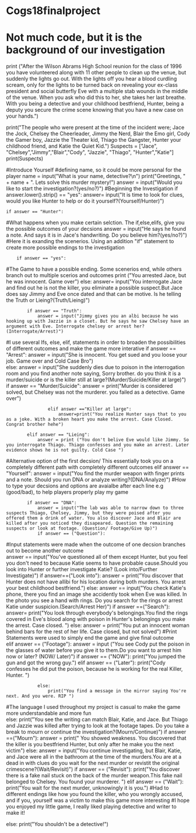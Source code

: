 # Cogs18finalproject
# Not much code, but it is the background of our investigation
print ("After the Wilson Abrams High School reunion for the class of 1996 you have volunteered along with 11 other people to clean up the venue, but suddenly the lights go out. With the lights off you hear a blood curdling scream, only for the lights to be turned back on revealing your ex-class president and social butterfly Eve with a multiple stab wounds in the middle of the venue. When you ask who did this to her, she takes her last breathe. With you being a detective and your childhood bestfriend, Hunter, being a deputy you secure the crime scene knowing that you have a new case on your hands.") 

print("The people who were present at the time of the incident were; Jace the Jock, Chelsey the Cheerleader, Jimmy the Nerd, Blair the Emo girl, Cody the Gamer boy, Jazzie the Theater kid, Thiago the Gangster, Hunter your childhood friend, and Katie the Quiet Kid.")
Suspects = ["Jace", "Chelsey","Jimmy","Blair","Cody", "Jazzie", "Thiago", "Hunter","Katie"]
print(Suspects)





#Introduce Yourself
#defining name, so it could be more personal for the player
name = input("What is your name, detective?\n")
print("Greetings, " + name + ". Lets solve this murder mystery!")
answer = input("Would you like to start the investigation?(yes/no?)")
#Beginning the Investigation
if answer.lower().strip() == "yes":
    answer= input("It is time to look for clues, would you like Hunter to help or do it yourself?(Yourself/Hunter)")

    if answer == "Hunter":
#What happens when you make certain selction. The if,else,elifs, give you the possible outcomes of your decsions
        answer = input("He says he found a note. And says it is in Jace's handwriting. Do you believe him?(yes/no?)")
#Here it is exanding the scenerios. Using an addition "if" statement to create more possible endings to the investigation

        if answer == "yes":
#The Game to have a possible ending. Some scenerios end, while others branch out to multiple scerios and outcomes
             print ("You arrested Jace, but he was innocent. Game over")
        else:
            answer= input("You interrogate Jace and find out he is not the killer, you eliminate a possible suspect.But Jace does say Jimmy and Eve once dated and that can be motive. Is he telling the Truth or Lieing?(Truth/Lieing)")
            
            if answer == "Truth":
                answer = input("Jimmy gives you an albi because he was hooking up with Jazzie in a closet. But he says he saw Chelsey have an argument with Eve. Interrogate chelsey or arrest her?(Interrogate/Arrest)")
#I use several Ifs, else, elif, statements in order to broaden the possibilities of different outcomes and make the game more interative
                if answer == "Arrest":
                    answer = input("She is innocent. You get sued and you loose your job. Game over and Cold Case Bro")   
                else:
                    answer = input("She suddenly dies due to poison in the interrogation room and you find another note saying, Sorry brother. do you think it is a murder/suicide or is the killer still at large?(Murder/Suicide/Killer at large)")
                    if answer == "Murder/Suicide":
                        answer = print("Murder is considered solved, but Chelsey was not the murderer. you failed as a detective. Game over")
                        
                    elif answer =="Killer at large":
                        answer=print("You realize Hunter says that to you as a joke. With a broken heart you make the arrest. Case Closed. Congrat brother hehe")        
                        
            elif answer == "Lieing":
                answer = print ("You don't belive Eve would like Jimmy. So you interrogate Thiago. Thiago confesses and you make an arrest. Later evidence shows he is not guilty. Cold Case ")
                
    
#Alternative option of the first decsion/ This essentially took you on a completely different path with completely different outcomes 
    elif answer == "Yourself":
            answer = input("You find the murder weapon with finger prints and a note. Should you run DNA or analyze writing?(DNA/Analyze)")
#How to type your decsions and options are avaialbe after each line e.g (good/bad), to help players properly play my game            
    
            if answer == "DNA":
                answer = input("The lab was able to narrow down to three suspects Thiago, Chelsey, Jimmy, but they were poised after you offered them a drink of water. You also discover Jace and Blair are killed after you noticed they disapeared. Question the remaining suspects or look at footage. (Question/ Footage/Give Up)")
                if answer == ("Question"):
#Input statements were made when the outcome of one decsion branches out to become another outcome      
                    answer == input("You've questioned all of them except Hunter, but you feel you don't need to because Katie seems to have probable cause.Should you look into Hunter or further investigate Katie? (Look into/Further Investigate)")
                    if answer==("Look into"):
                        answer = print("You discover that Hunter does not have allibi for his location during both murders. You arrest your best childhood bestfriend.")
                    else:
                        answer == input("You check Katie's phone, there you find an image she accidently took when Eve was killed. In the photo you see a hand with rings. Do you search for the rings or arrest Katie under suspicion.(Search/Arrest Her)")
                        if answer ==("Search"):
                            answer= print("You look through everybody's belongings.You find the rings covered in Eve's blood along with poison in Hunter's belongings you make the arrest. Case closed. ")
                        else:
                            answer = print("You put an innocent woman behind bars for the rest of her life. Case closed, but not solved")
#Print Statements were used to simply end the game and give final outcome           
                elif answer == ("Footage"):
                    answer = input ("You see Cody put the poison in the glasses of water before you give it to them.Do you want to arrest him now or later? (NOW/ Later)")
                    if answer == ("NOW"):
                        print("You jumped the gun and got the wrong guy.")
                    elif answer == ("Later"):
                        print("Cody confesses he did put the poison, because he is working for the real Killer, Hunter. ")

                else:
                    print("You find a message in the mirror saying You're next. And you were. RIP ")
#The language I used throughout my project is casual to make the game more understandable and more fun   
            else:
                print("You see the writing can match Blair, Katie, and Jace. But Thiago and Jazzie was killed after trying to look at the footage tapes. Do you take a break to mourn or continue the investigation?(Mourn/Continue)")
                if answer ==("Mourn"):
                    answer = print(" You showed weakness. You discovered that the killer is you bestfriend Hunter, but only after he make you the next victim")
                else:
                    answer = input("You continue investigating, but Blair, Katie, and Jace were all in the bathroom at the time of the murders.You are at a dead in with clues do you wait for the next murder or revistit the original crimescene?(Wait/Revisit)")
                    if answer == ("Revisit"):
                        print("You discover there is a fake nail stuck on the back of the murder weapon.This fake nail belonged to Chelsey. You found your murderer. ")
                    elif answer == ("Wait"):
                        print("You wait for the next murder, unknowingly it is you.")
 #Had to different endings like how you found the killer, who you wrongly accused, and if you, yourself was a victim to make this game more interesting
 #I hope you enjoyed my little game, I really liked playing detective and writer to make it!
    

else:
    print("You shouldn't be a detective!")
                     
                     
